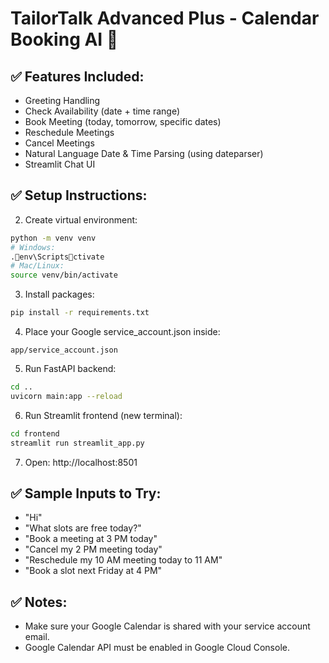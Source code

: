 # TailorTalk Advanced Plus - Calendar Booking AI 🚀

## ✅ Features Included:
- Greeting Handling
- Check Availability (date + time range)
- Book Meeting (today, tomorrow, specific dates)
- Reschedule Meetings
- Cancel Meetings
- Natural Language Date & Time Parsing (using dateparser)
- Streamlit Chat UI

## ✅ Setup Instructions:



2. Create virtual environment:
```bash
python -m venv venv
# Windows:
.env\Scriptsctivate
# Mac/Linux:
source venv/bin/activate
```

3. Install packages:
```bash
pip install -r requirements.txt
```

4. Place your Google service_account.json inside:
```
app/service_account.json
```

5. Run FastAPI backend:
```bash
cd ..
uvicorn main:app --reload
```

6. Run Streamlit frontend (new terminal):
```bash
cd frontend
streamlit run streamlit_app.py
```

7. Open: http://localhost:8501

## ✅ Sample Inputs to Try:
- "Hi"
- "What slots are free today?"
- "Book a meeting at 3 PM today"
- "Cancel my 2 PM meeting today"
- "Reschedule my 10 AM meeting today to 11 AM"
- "Book a slot next Friday at 4 PM"

## ✅ Notes:
- Make sure your Google Calendar is shared with your service account email.
- Google Calendar API must be enabled in Google Cloud Console.
